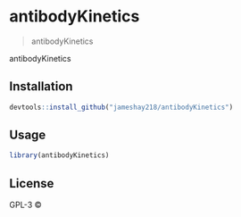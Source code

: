 
# antibodyKinetics

> antibodyKinetics

antibodyKinetics

## Installation
```r
devtools::install_github("jameshay218/antibodyKinetics")
```
## Usage

```r
library(antibodyKinetics)
```

## License

GPL-3 © 
